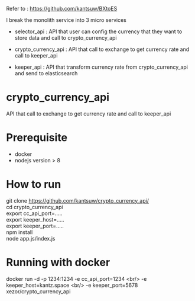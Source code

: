 Refer to : https://github.com/kantsuw/BXtoES

I break the monolith service into 3 micro services
  - selector_api : API that user can config the currency that they want to store data  and call to crypto_currency_api 
  
  - crypto_currency_api : API that call to exchange to get currency rate and call to keeper_api
 
  - keeper_api : API that transform currency rate from crypto_currency_api and send to elasticsearch

# crypto_currency_api

  API that call to exchange to get currency rate and call to keeper_api

# Prerequisite

- docker <br/>
- nodejs version > 8

# How to run 
  
  git clone https://github.com/kantsuw/crypto_currency_api/ <br/>
  cd crypto_currency_api </br>
  export cc_api_port=..... <br/>
  export keeper_host=..... <br/>
  export keeper_port=..... <br/>
  npm install <br/>
  node app.js/index.js

# Running with docker 

docker run -d -p 1234:1234 -e cc_api_port=1234 \<br/>
-e keeper_host=kantz.space \<br/>
-e keeper_port=5678 xezor/crypto_currency_api

